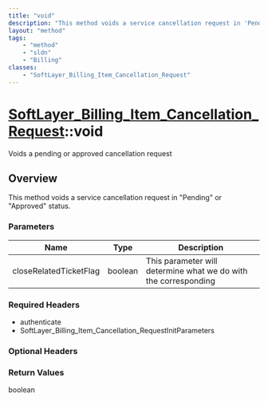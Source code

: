 ```yaml
---
title: "void"
description: "This method voids a service cancellation request in 'Pending' or 'Approved' status."
layout: "method"
tags:
    - "method"
    - "sldn"
    - "Billing"
classes:
    - "SoftLayer_Billing_Item_Cancellation_Request"
---
```

# [SoftLayer_Billing_Item_Cancellation_Request](/reference/services/SoftLayer_Billing_Item_Cancellation_Request)::void

Voids a pending or approved cancellation request


## Overview 
This method voids a service cancellation request in "Pending" or "Approved" status. 

### Parameters 
|Name | Type | Description |
| --- | --- | --- |
|closeRelatedTicketFlag| boolean| This parameter will determine what we do with the corresponding|


### Required Headers
* authenticate
* SoftLayer_Billing_Item_Cancellation_RequestInitParameters

### Optional Headers

### Return Values
boolean

